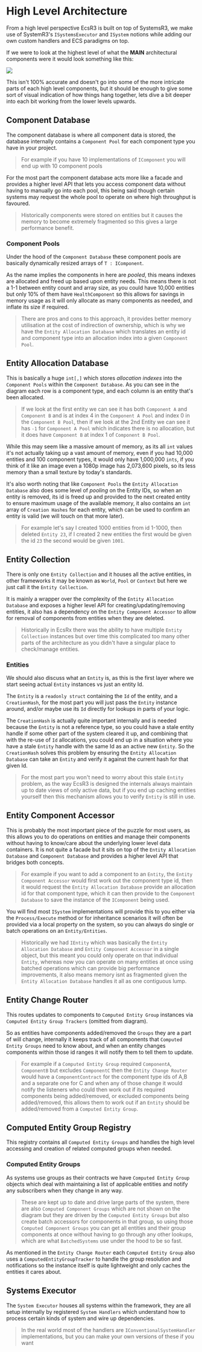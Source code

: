 # High Level Architecture

From a high level perspective EcsR3 is built on top of SystemsR3, we make use of SystemR3's `ISystemsExecutor` and `ISystem` notions while adding our own custom handlers and ECS paradigms on top.

If we were to look at the highest level of what the **MAIN** architectural components were it would look something like this:

![](../diagrams/high-level-architecture.jpg)

This isn't 100% accurate and doesn't go into some of the more intricate parts of each high level components, but it should be enough to give some sort of visual indication of how things hang together, lets dive a bit deeper into each bit working from the lower levels upwards.

## Component Database

The component database is where all component data is stored, the database internally contains a `Component Pool` for each component type you have in your project.

> For example if you have 10 implementations of `IComponent` you will end up with 10 component pools

For the most part the component database acts more like a facade and provides a higher level API  that lets you access component data without having to manually go into each pool, this being said though certain systems may request the whole pool to operate on where high throughput is favoured.

> Historically components were stored on entities but it causes the memory to become extremely fragmented so this gives a large performance benefit.

### Component Pools

Under the hood of the `Component Database` these component pools are basically dynamically resized arrays of `T : IComponent`. 

As the name implies the components in here are *pooled*, this means indexes are allocated and freed up based upon entity needs. This means there is not a 1-1 between entity count and array size, as you could have 10,000 entities but only 10% of them have `HealthComponent` so this allows for savings in memory usage as it will only allocate as many components as needed, and inflate its size if required.

> There are pros and cons to this approach, it provides better memory utilisation at the cost of indirection of ownership, which is why we have the `Entity Allocation Database` which translates an entity id and component type into an allocation index into a given `Component Pool`.

## Entity Allocation Database

This is basically a huge `int[,]` which stores *allocation indexes* into the `Component Pools` within the `Component Database`. As you can see in the diagram each row is a component type, and each column is an entity that's been allocated.

> If we look at the first entity we can see it has both `Component A` and `Component B` and is at index 4 in the `Component A Pool` and index 0 in the `Component B Pool`, then if we look at the 2nd Entity we can see it has `-1` for `Component A Pool` which indicates there is no allocation, but it does have `Component B` at index 1 of `Component B Pool`.

While this may seem like a massive amount of memory, as its all `int` values it's not actually taking up a vast amount of memory, even if you had 10,000 entities and 100 component types, it would only have 1,000,000 `ints`, if you think of it like an image even a 1080p image has 2,073,600 pixels, so its less memory than a small texture by today's standards.

It's also worth noting that like `Component Pools` the `Entity Allocation Database` also does some level of *pooling* on the Entity IDs, so when an entity is removed, its id is freed up and provided to the next created entity to ensure maximum usage of the available memory, it also contains an `int` array of `Creation Hashes` for each entity, which can be used to confirm an entity is valid (we will touch on that more later).

> For example let's say I created 1000 entities from id 1-1000, then deleted `Entity 23`, if I created 2 new entities the first would be given the id `23` the second would be given `1001`.

## Entity Collection

There is only one `Entity Collection` and it houses all the active entities, in other frameworks it may be known as `World`, `Pool` or `Context` but here we just call it the `Entity Collection`.

It is mainly a wrapper over the complexity of the `Entity Allocation Database` and exposes a higher level API for creating/updating/removing entities, it also has a dependency on the `Entity Component Accessor` to allow for removal of components from entities when they are deleted.

> Historically in EcsRx there was the ability to have multiple `Entity Collection` instances but over time this complicated too many other parts of the architecture as you didn't have a singular place to check/manage entities.

### Entities
We should also discuss what an `Entity` is, as this is the first layer where we start seeing actual `Entity` instances vs just an entity Id.

The `Entity` is a `readonly struct` containing the `Id` of the entity, and a `CreationHash`, for the most part you will just pass the `Entity` instance around, and/or maybe use its `Id` directly for lookups in parts of your logic. 

The `CreationHash` is actually quite important internally and is needed because the `Entity` is not a reference type, so you could have a stale entity handle if some other part of the system cleared it up, and combining that with the re-use of `Id` allocations, you could end up in a situation where you have a stale `Entity` handle with the same Id as an active new `Entity`. So the `CreationHash` solves this problem by ensuring the `Entity Allocation Database` can take an `Entity` and verify it against the current hash for that given Id.

> For the most part you won't need to worry about this stale `Entity` problem, as the way EcsR3 is designed the internals always maintain up to date views of only active data, but if you end up caching entities yourself then this mechanism allows you to verify `Entity` is still in use.

## Entity Component Accessor

This is probably the most important piece of the puzzle for most users, as this allows you to do operations on entities and manage their components without having to know/care about the underlying lower level data containers. It is not quite a facade but it sits on top of the `Entity Allocation Database` and `Component Database` and provides a higher level API that bridges both concepts.

> For example if you want to add a component to an `Entity`, the `Entity Component Accessor` would first work out the component type id, then it would request the `Entity Allocation Database` provide an allocation id for that component type, which it can then provide to the `Component Database` to save the instance of the `IComponent` being used. 

You will find most `ISystem` implementations will provide this to you either via the `Process/Execute` method or for inheritance scenarios it will often be provided via a local property on the system, so you can always do single or batch operations on an `Entity/Entities`.

> Historically we had `IEntity` which was basically the `Entity Allocation Database` and `Entity Component Accessor` in a single object, but this meant you could only operate on that individual `Entity`, whereas now you can operate on many entities at once using batched operations which can provide big performance improvements, it also means memory isnt as fragmented given the `Entity Allocation Database` handles it all as one contiguous lump.

## Entity Change Router

This routes updates to components to `Computed Entity Group` instances via `Computed Entity Group Trackers` (omitted from diagram).

So as entities have components added/removed the `Groups` they are a part of will change, internally it keeps track of all components that `Computed Entity Groups` need to know about, and when an entity changes components within those id ranges it will notify them to tell them to update.

> For example if a `Computed Entity Group` required `ComponentA`, `ComponentB` but excludes `ComponentC` then the `Entity Change Router` would have a `ComponentContract` for the component type ids of A,B and a separate one for C and when any of those change it would notify the listeners who could then work out if its required components being added/removed, or excluded components being added/removed, this allows them to work out if an `Entity` should be added/removed from a `Computed Entity Group`.

## Computed Entity Group Registry

This registry contains all `Computed Entity Groups` and handles the high level accessing and creation of related computed groups when needed.

### Computed Entity Groups

As systems use groups as their contracts we have `Computed Entity Group` objects which deal with maintaining a list of applicable entities and notify any subscribers when they change in any way.

> These are kept up to date and drive large parts of the system, there are also `Computed Component Groups` which are not shown on the diagram but they are driven by the `Computed Entity Groups` but also create batch accessors for components in that group, so using those `Computed Component Groups` you can get all entities and their group components at once without having to go through any other lookups, which are what `BatchedSystems` use under the hood to be so fast.

As mentioned in the `Entity Change Router` each `Computed Entity Group` also uses a `ComputedEntityGroupTracker` to handle the group resolution and notifications so the instance itself is quite lightweight and only caches the entities it cares about.

## Systems Executor

The `System Executor` houses all systems within the framework, they are all setup internally by registered `System Handlers` which understand how to process certain kinds of system and wire up dependencies.

> In the real world most of the handlers are `IConventionalSystemHandler` implementations, but you can make your own versions of these if you want